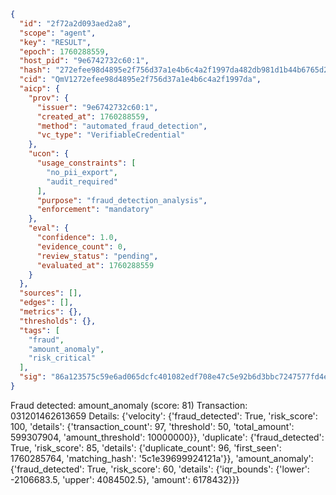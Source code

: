 ```json
{
  "id": "2f72a2d093aed2a8",
  "scope": "agent",
  "key": "RESULT",
  "epoch": 1760288559,
  "host_pid": "9e6742732c60:1",
  "hash": "272efee98d4895e2f756d37a1e4b6c4a2f1997da482db981d1b44b6765d23d72",
  "cid": "QmV1272efee98d4895e2f756d37a1e4b6c4a2f1997da",
  "aicp": {
    "prov": {
      "issuer": "9e6742732c60:1",
      "created_at": 1760288559,
      "method": "automated_fraud_detection",
      "vc_type": "VerifiableCredential"
    },
    "ucon": {
      "usage_constraints": [
        "no_pii_export",
        "audit_required"
      ],
      "purpose": "fraud_detection_analysis",
      "enforcement": "mandatory"
    },
    "eval": {
      "confidence": 1.0,
      "evidence_count": 0,
      "review_status": "pending",
      "evaluated_at": 1760288559
    }
  },
  "sources": [],
  "edges": [],
  "metrics": {},
  "thresholds": {},
  "tags": [
    "fraud",
    "amount_anomaly",
    "risk_critical"
  ],
  "sig": "86a123575c59e6ad065dcfc401082edf708e47c5e92b6d3bbc7247577fd4e7c7"
}
```

Fraud detected: amount_anomaly (score: 81)
Transaction: 031201462613659
Details: {'velocity': {'fraud_detected': True, 'risk_score': 100, 'details': {'transaction_count': 97, 'threshold': 50, 'total_amount': 599307904, 'amount_threshold': 10000000}}, 'duplicate': {'fraud_detected': True, 'risk_score': 85, 'details': {'duplicate_count': 96, 'first_seen': 1760285764, 'matching_hash': '5c1e39699924121a'}}, 'amount_anomaly': {'fraud_detected': True, 'risk_score': 60, 'details': {'iqr_bounds': {'lower': -2106683.5, 'upper': 4084502.5}, 'amount': 6178432}}}